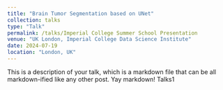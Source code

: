 ```yaml
---
title: "Brain Tumor Segmentation based on UNet"
collection: talks
type: "Talk"
permalink: /talks/Imperial College Summer School Presentation
venue: "UK London, Imperial College Data Science Institute"
date: 2024-07-19
location: "London, UK"
---
```


This is a description of your talk, which is a markdown file that can be all markdown-ified like any other post. Yay markdown!
Talks1
